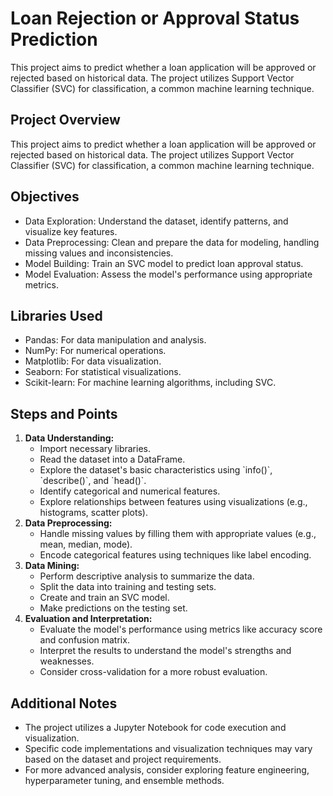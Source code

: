 # Loan Rejection or Approval Status Prediction
This project aims to predict whether a loan application will be approved or rejected based on historical data. The project utilizes Support Vector Classifier (SVC) for classification, a common machine learning technique.

  <h2>Project Overview</h2>
  <p>This project aims to predict whether a loan application will be approved or rejected based on historical data. The project utilizes Support Vector Classifier (SVC) for classification, a common machine learning technique.</p>

  <h2>Objectives</h2>
  <ul>
    <li>Data Exploration: Understand the dataset, identify patterns, and visualize key features.</li>
    <li>Data Preprocessing: Clean and prepare the data for modeling, handling missing values and inconsistencies.</li>
    <li>Model Building: Train an SVC model to predict loan approval status.</li>
    <li>Model Evaluation: Assess the model's performance using appropriate metrics.</li>
  </ul>

  <h2>Libraries Used</h2>
  <ul>
    <li>Pandas: For data manipulation and analysis.</li>
    <li>NumPy: For numerical operations.</li>
    <li>Matplotlib: For data visualization.</li>
    <li>Seaborn: For statistical visualizations.</li>
    <li>Scikit-learn: For machine learning algorithms, including SVC.</li>
  </ul>

  <h2>Steps and Points</h2>
  <ol>
    <li><strong>Data Understanding:</strong>
      <ul>
        <li>Import necessary libraries.</li>
        <li>Read the dataset into a DataFrame.</li>
        <li>Explore the dataset's basic characteristics using `info()`, `describe()`, and `head()`.
        <li>Identify categorical and numerical features.</li>
        <li>Explore relationships between features using visualizations (e.g., histograms, scatter plots).</li>
      </ul>
    </li>
    <li><strong>Data Preprocessing:</strong>
      <ul>
        <li>Handle missing values by filling them with appropriate values (e.g., mean, median, mode).</li>
        <li>Encode categorical features using techniques like label encoding.</li>
      </ul>
    </li>
    <li><strong>Data Mining:</strong>
      <ul>
        <li>Perform descriptive analysis to summarize the data.</li>
        <li>Split the data into training and testing sets.</li>
        <li>Create and train an SVC model.</li>
        <li>Make predictions on the testing set.</li>
      </ul>
    </li>
    <li><strong>Evaluation and Interpretation:</strong>
      <ul>
        <li>Evaluate the model's performance using metrics like accuracy score and confusion matrix.</li>
        <li>Interpret the results to understand the model's strengths and weaknesses.</li>
        <li>Consider cross-validation for a more robust evaluation.</li>
      </ul>
    </li>
  </ol>

  <h2>Additional Notes</h2>
  <ul>
    <li>The project utilizes a Jupyter Notebook for code execution and visualization.</li>
    <li>Specific code implementations and visualization techniques may vary based on the dataset and project requirements.</li>
    <li>For more advanced analysis, consider exploring feature engineering, hyperparameter tuning, and ensemble methods.</li>
  </ul>
